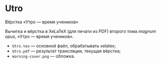 # Utro
Вёрстка «Утро — время учеников»

Вычитка и вёрстка в XeLaTeX (для печати из PDF) второго тома *magnum opus*, «Утро — время учеников».

* `Utro.tex` — основной файл, обрабатывать xelatex;
* `Utro.pdf` — результат трансляции, текущая вёрстка;
* `morning-cover.png` — обложка.
